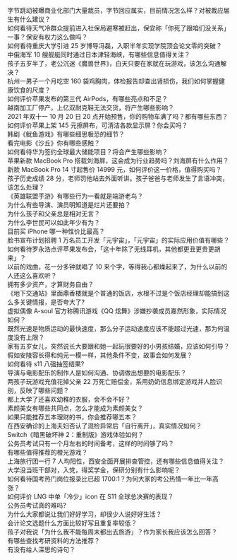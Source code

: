 字节跳动被曝商业化部门大量裁员，字节回应属实，目前情况怎么样？对被裁应届生有什么建议？  
如何看待天气冷群众提前进入社保局避寒被赶出，保安称「你死了跟咱们没关系」一事？保安有权力这么做吗？  
如何看待重庆大学引进 25 岁博导冯磊，入职半年实现学院顶会论文零的突破？  
中俄海军 10 艘舰艇同时通过日本津轻海峡，有哪些信息值得关注？  
孩子五岁半了，老公沉迷《魔兽世界》，白天只要在家就在玩游戏，该怎么沟通解决？  
杭州一男子一个月吃空 160 袋鸡胸肉，体检报告却查出肾损伤，我们如何掌握健康饮食的尺度？  
如何评价苹果发布的第三代 AirPods，有哪些亮点和不足？  
越南加工厂停产，上亿双耐克鞋无法交货，将产生哪些影响？  
2021 年双十一 10 月 20 日 20 点开始预售，你的购物车满了吗？都有哪些东西？  
如何评价苹果上架 145 元擦屏布，可清洁各款显示屏？你会买吗？  
韩剧《鱿鱼游戏》有哪些细思极恐的细节？  
看完电影《沙丘》你有哪些感触？  
如何看待华为签约全球最大储能项目？将会产生哪些影响？  
苹果新款 MacBook Pro 搭载刘海屏，这会成为行业趋势吗？刘海屏有什么作用？  
新款 MacBook Pro 14 寸起售价 14999 元，如何评价这一价格，值得购买吗？  
孩子历史成绩 28 分，老师罚他站去外面听讲。孩子爸爸与老师发生了言语冲突，该怎么处理？  
《英雄联盟手游》有哪些行为一看就是端游老鸟？  
为什么有些导演、演员明知道是烂片还要拍？  
为什么孩子和父亲总是相对无言？  
为什么李世民可以如此年少有为？  
目前买 iPhone 哪一种性价比最高？  
脸书宣布计划招聘 1 万名员工开发「元宇宙」，「元宇宙」的实际应用价值有哪些？  
如何看待罗永浩点评苹果发布会，「这十年除了无线耳机，其他都更丑更贵更胡来」？  
以前的戏曲，花一分多钟就唱了 10 来个字，等得我心都燥起来了，为什么以前的人还这么喜欢听？  
拥有多少资产，才算财务自由？  
《地下交通站》里面鼎香楼就是个普通的饭店，水根不过是个饭店经理却能搞到这么多关键情报，是否夸大了?  
虚拟偶像 A-soul 官方称腾讯游戏《QQ 炫舞》涉嫌抄袭成员嘉然形象，实际情况如何？  
既然光速是物质运动的最快速度，那么分子运动速度应该不能超过光速，那为何温度没有上限？  
家有五岁女儿，突然说长大要跟和她一起玩很要好的小男孩结婚，应该如何引导？  
假如安陵容长得和纯元一模一样，其他条件不变，故事会如何发展？  
如何看待 s11 八强抽签结果?  
导演与电影配乐的制作人是如何沟通、协调做出想要的电影配乐？  
两孩子玩游戏充值花掉父亲 22 万死亡赔偿金，系用奶奶信息绑定游戏并人脸识别，反映了哪些问题？  
都上大学了还喜欢幼稚的衣服，会不会不好？  
素颜美女有哪些共同点，怎么才能成为素颜美女？  
如果只能推荐五本理财的书，你会推荐哪五本？  
在西安确诊的上海夫妇否认了混检异常后「自行离开」，真实情况如何？  
Switch《暗黑破坏神 2：重制版》游戏体验如何？  
公务员考试只有一个月左右的时间备考，这样的时间够了吗？  
有哪些值得推荐的橙光游戏？  
上海旅行团一行 7 人均阳性，西安全面开展排查管控，还有哪些信息值得关注？  
大学没当班干部对，入党，得奖学金，保研分别有什么影响呢？  
如何看待国考热门岗位报录比已超 1700:1？为何大家的考公热情一年比一年高涨？  
如何评价 LNG 中单「冷少」icon 在 S11 全球总决赛的表现？  
公务员考试真的难吗?  
为什么大家都说让我们好好学习，却很少人说好好生活？  
会计论文选题什么方面比较好写且重复率较低？  
孩子对我说「为什么我不能每周末都出去旅游」？作为家长我应该怎么回答？  
有哪些查找考研资料的方法推荐？  
有没有给人深思的诗句？  
